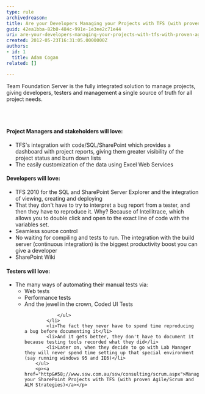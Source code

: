 ```yaml
---
type: rule
archivedreason: 
title: Are your Developers Managing your Projects with TFS (with proven Agile/Scrum and ALM Strategies)?
guid: 42ea1bba-82b0-484c-991e-1e3ee2c71e44
uri: are-your-developers-managing-your-projects-with-tfs-with-proven-agilescrum-and-alm-strategies
created: 2012-05-23T16:31:05.0000000Z
authors:
- id: 1
  title: Adam Cogan
related: []

---
```



<p>Team Foundation Server is the fully integrated solution to manage projects, giving developers, testers and management a single source of truth for all project needs.</p>
<br><excerpt class='endintro'></excerpt><br>
<h4>Project Managers and stakeholders will love&#58;</h4>
        <ul class="good">
            <li>TFS's integration with code/SQL/SharePoint which provides a dashboard with project reports, giving them greater visibility of the project status and burn down lists</li>
            <li>The easily customization of the data using Excel Web Services</li>
        </ul>
        <h4>Developers will love&#58;</h4>
        <ul class="good">
            <li>TFS 2010 for the SQL and SharePoint Server Explorer and the integration of viewing, creating and deploying </li>
            <li>That they don't have to try to interpret a bug report from a tester,  and then they have to reproduce it. Why? Because of Intellitrace, which allows you to double click and open to the exact line of code with the variables set.</li>
            <li>Seamless source control</li>
            <li>No waiting for compiling and tests to run. The integration with the build server (continuous integration) is the biggest productivity boost you can give a developer</li>
            <li>SharePoint Wiki</li>
        </ul>
        <h4>Testers will love&#58;</h4>
        <ul class="good">
            <li>The many ways of automating their manual tests via&#58;
                <ul>
                    <li>Web tests</li>
                    <li>Performance tests </li>
                    <li>And the jewel in the crown, Coded UI Tests</li>
                            
                </ul>
            </li>
            <li>The fact they never have to spend time reproducing a bug before documenting it</li>
            <li>And it gets better, they don't have to document it because testing tools recorded what they did</li>
            <li>Later on, when they decide to go with Lab Manager they will never spend time setting up that special environment (say running windows 95 and IE6)</li>
        </ul>
        <p><a href="http&#58;//www.ssw.com.au/ssw/consulting/scrum.aspx">Managing your SharePoint Projects with TFS (with proven Agile/Scrum and ALM Strategies)</a></p>


